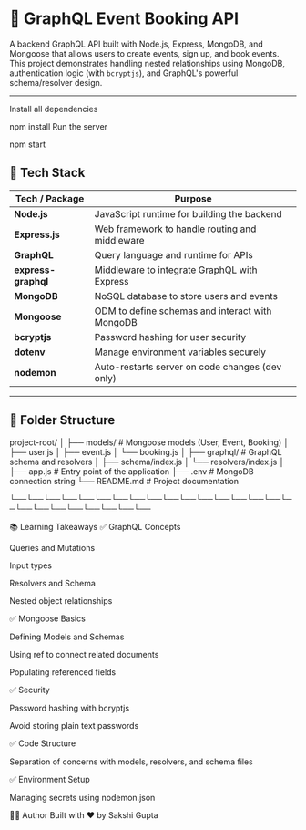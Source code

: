 # 🎉 GraphQL Event Booking API

A backend GraphQL API built with Node.js, Express, MongoDB, and Mongoose that allows users to create events, sign up, and book events. This project demonstrates handling nested relationships using MongoDB, authentication logic (with `bcryptjs`), and GraphQL's powerful schema/resolver design.

---

Install all dependencies

npm install
Run the server

npm start


## 🚀 Tech Stack

| Tech / Package      | Purpose                                                    |
|---------------------|------------------------------------------------------------|
| **Node.js**         | JavaScript runtime for building the backend                |
| **Express.js**      | Web framework to handle routing and middleware             |
| **GraphQL**         | Query language and runtime for APIs                        |
| **express-graphql** | Middleware to integrate GraphQL with Express               |
| **MongoDB**         | NoSQL database to store users and events                   |
| **Mongoose**        | ODM to define schemas and interact with MongoDB            |
| **bcryptjs**        | Password hashing for user security                         |
| **dotenv**          | Manage environment variables securely                      |
| **nodemon**         | Auto-restarts server on code changes (dev only)            |

---

## 📁 Folder Structure

project-root/
│
├── models/ # Mongoose models (User, Event, Booking)
│ ├── user.js
│ ├── event.js
│ └── booking.js
│
├── graphql/ # GraphQL schema and resolvers
│ ├── schema/index.js
│ └── resolvers/index.js
│
├── app.js # Entry point of the application
├── .env # MongoDB connection string
└── README.md # Project documentation



└──└──└──└──└──└──└──└──└──└──└──└──└──└──└──└──└──└──└──└──└──└──└──└──└──

📚 Learning Takeaways
✅ GraphQL Concepts

Queries and Mutations

Input types

Resolvers and Schema

Nested object relationships

✅ Mongoose Basics

Defining Models and Schemas

Using ref to connect related documents

Populating referenced fields

✅ Security

Password hashing with bcryptjs

Avoid storing plain text passwords

✅ Code Structure

Separation of concerns with models, resolvers, and schema files

✅ Environment Setup

Managing secrets using nodemon.json

👩‍💻 Author
Built with ❤️ by Sakshi Gupta

